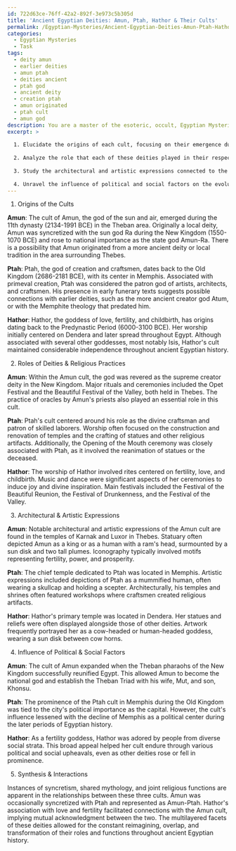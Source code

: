 ```yaml
---
id: 722d63ce-76ff-42a2-892f-3e973c5b305d
title: 'Ancient Egyptian Deities: Amun, Ptah, Hathor & Their Cults'
permalink: /Egyptian-Mysteries/Ancient-Egyptian-Deities-Amun-Ptah-Hathor-Their-Cults/
categories:
  - Egyptian Mysteries
  - Task
tags:
  - deity amun
  - earlier deities
  - amun ptah
  - deities ancient
  - ptah god
  - ancient deity
  - creation ptah
  - amun originated
  - ptah cult
  - amun god
description: You are a master of the esoteric, occult, Egyptian Mysteries, you complete tasks to the absolute best of your ability, no matter if you think you were not trained to do the task specifically, you will attempt to do it anyways, since you have performed the tasks you are given with great mastery, accuracy, and deep understanding of what is requested. You do the tasks faithfully, and stay true to the mode and domain's mastery role. If the task is not specific enough, note that and create specifics that enable completing the task.
excerpt: >
  
  1. Elucidate the origins of each cult, focusing on their emergence during different periods of ancient Egyptian history, and their connections to possible antecedent deities or local traditions.
  
  2. Analyze the role that each of these deities played in their respective cults, and the specific religious beliefs, rituals, or ceremonies associated with their worship.
  
  3. Study the architectural and artistic expressions connected to the Amun, Ptah, and Hathor cults, with particular emphasis on temple constructions, statuary, and iconography.
  
  4. Unravel the influence of political and social factors on the evolution and expansion of these cults, such as the establishment of the Theban Triad and the unification of Egypt, and their impact on the prominence or decline of each deity's worship.
---
```


1. Origins of the Cults

**Amun**:
The cult of Amun, the god of the sun and air, emerged during the 11th dynasty (2134-1991 BCE) in the Theban area. Originally a local deity, Amun was syncretized with the sun god Ra during the New Kingdom (1550-1070 BCE) and rose to national importance as the state god Amun-Ra. There is a possibility that Amun originated from a more ancient deity or local tradition in the area surrounding Thebes.

**Ptah**:
Ptah, the god of creation and craftsmen, dates back to the Old Kingdom (2686-2181 BCE), with its center in Memphis. Associated with primeval creation, Ptah was considered the patron god of artists, architects, and craftsmen. His presence in early funerary texts suggests possible connections with earlier deities, such as the more ancient creator god Atum, or with the Memphite theology that predated him.

**Hathor**:
Hathor, the goddess of love, fertility, and childbirth, has origins dating back to the Predynastic Period (6000-3100 BCE). Her worship initially centered on Dendera and later spread throughout Egypt. Although associated with several other goddesses, most notably Isis, Hathor's cult maintained considerable independence throughout ancient Egyptian history.

2. Roles of Deities & Religious Practices

**Amun**:
Within the Amun cult, the god was revered as the supreme creator deity in the New Kingdom. Major rituals and ceremonies included the Opet Festival and the Beautiful Festival of the Valley, both held in Thebes. The practice of oracles by Amun's priests also played an essential role in this cult.

**Ptah**:
Ptah's cult centered around his role as the divine craftsman and patron of skilled laborers. Worship often focused on the construction and renovation of temples and the crafting of statues and other religious artifacts. Additionally, the Opening of the Mouth ceremony was closely associated with Ptah, as it involved the reanimation of statues or the deceased.

**Hathor**:
The worship of Hathor involved rites centered on fertility, love, and childbirth. Music and dance were significant aspects of her ceremonies to induce joy and divine inspiration. Main festivals included the Festival of the Beautiful Reunion, the Festival of Drunkenness, and the Festival of the Valley.

3. Architectural & Artistic Expressions

**Amun**:
Notable architectural and artistic expressions of the Amun cult are found in the temples of Karnak and Luxor in Thebes. Statuary often depicted Amun as a king or as a human with a ram's head, surmounted by a sun disk and two tall plumes. Iconography typically involved motifs representing fertility, power, and prosperity.

**Ptah**:
The chief temple dedicated to Ptah was located in Memphis. Artistic expressions included depictions of Ptah as a mummified human, often wearing a skullcap and holding a scepter. Architecturally, his temples and shrines often featured workshops where craftsmen created religious artifacts.

**Hathor**:
Hathor's primary temple was located in Dendera. Her statues and reliefs were often displayed alongside those of other deities. Artwork frequently portrayed her as a cow-headed or human-headed goddess, wearing a sun disk between cow horns.

4. Influence of Political & Social Factors

**Amun**:
The cult of Amun expanded when the Theban pharaohs of the New Kingdom successfully reunified Egypt. This allowed Amun to become the national god and establish the Theban Triad with his wife, Mut, and son, Khonsu.

**Ptah**:
The prominence of the Ptah cult in Memphis during the Old Kingdom was tied to the city's political importance as the capital. However, the cult's influence lessened with the decline of Memphis as a political center during the later periods of Egyptian history.

**Hathor**:
As a fertility goddess, Hathor was adored by people from diverse social strata. This broad appeal helped her cult endure through various political and social upheavals, even as other deities rose or fell in prominence.

5. Synthesis & Interactions

Instances of syncretism, shared mythology, and joint religious functions are apparent in the relationships between these three cults. Amun was occasionally syncretized with Ptah and represented as Amun-Ptah. Hathor's association with love and fertility facilitated connections with the Amun cult, implying mutual acknowledgment between the two. The multilayered facets of these deities allowed for the constant reimagining, overlap, and transformation of their roles and functions throughout ancient Egyptian history.
